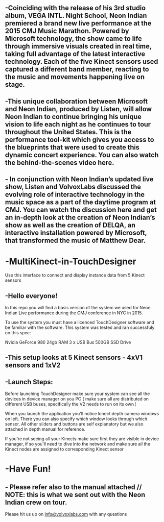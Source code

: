 ## -Coinciding with the release of his 3rd studio album, VEGA INTL. Night School, Neon Indian premiered a brand new live performance at the 2015 CMJ Music Marathon. Powered by Microsoft technology, the show came to life through immersive visuals created in real time, taking full advantage of the latest interactive technology. Each of the five Kinect sensors used captured a different band member, reacting to the music and movements happening live on stage.

## -This unique collaboration between Microsoft and Neon Indian, produced by Listen, will allow Neon Indian to continue bringing his unique vision to life each night as he continues to tour throughout the United States. This is the performance tool-kit which gives you access to the blueprints that were used to create this dynamic concert experience. You can also watch the behind-the-scenes video here.

## - In conjunction with Neon Indian’s updated live show, Listen and VolvoxLabs discussed the evolving role of interactive technology in the music space as a part of the daytime program at CMJ. You can watch the discussion here and get an in-depth look at the creation of Neon Indian’s show as well as the creation of DELQA, an interactive installation powered by Microsoft, that transformed the music of Matthew Dear. 

# -MultiKinect-in-TouchDesigner
Use this interface to connect and display instance data from 5 Kinect sensors

## -Hello everyone!
In this repo you will find a basis version of the system we used for Neon Indian Live performance during the CMJ conference in NYC in 2015.

To use the system you must have a licenced TouchDesigner software and be familiar with the software.
This system was tested and ran successfuly on this spec:

Nvidia GeForce 980
24gb RAM
3 x USB Bus
500GB SSD Drive

## -This setup looks at 5 Kinect sensors - 4xV1 sensors and 1xV2 

## -Launch Steps:

Before launching TouchDesigner make sure your system can see all the devices in device manager on you PC ( make sure all are distributed on different USB buses, specifically the V2 needs to run on its own )

When you launch the application you'll notice kinect depth camera windows on left. There you can also specify which window looks through which sensor. All other sliders and buttons are self explanatory but we also attached in depth manual for reference.

If you're not seeing all your Kinects make sure first they are visible in device manager, if so you'll need to dive into the network and make sure all the Kinect nodes are assigned to corresponding Kinect sensor

# -Have Fun!

## - Please refer also to the manual attached // NOTE: this is what we sent out with the Neon Indian crew on tour.

Please hit us up on info@volvoxlabs.com with any questions




